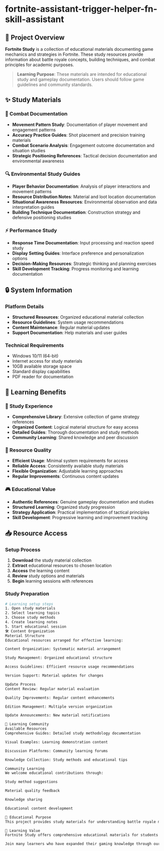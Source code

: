 # fortnite-assistant-trigger-helper-fn-skill-assistant

## 🌟 Project Overview

**Fortnite Study** is a collection of educational materials documenting game mechanics and strategies in Fortnite. These study resources provide information about battle royale concepts, building techniques, and combat principles for academic purposes.

> **Learning Purpose**: These materials are intended for educational study and gameplay documentation. Users should follow game guidelines and community standards.

## ✨ Study Materials

### 🎯 Combat Documentation
- **Movement Pattern Study**: Documentation of player movement and engagement patterns
- **Accuracy Practice Guides**: Shot placement and precision training materials
- **Combat Scenario Analysis**: Engagement outcome documentation and situation studies
- **Strategic Positioning References**: Tactical decision documentation and environmental awareness

### 🔍 Environmental Study Guides
- **Player Behavior Documentation**: Analysis of player interactions and movement patterns
- **Resource Distribution Notes**: Material and loot location documentation
- **Situational Awareness Resources**: Environmental observation and data interpretation guides
- **Building Technique Documentation**: Construction strategy and defensive positioning studies

### ⚡ Performance Study
- **Response Time Documentation**: Input processing and reaction speed study
- **Display Setting Guides**: Interface preference and personalization options
- **Decision-Making Resources**: Strategic thinking and planning exercises
- **Skill Development Tracking**: Progress monitoring and learning documentation

## 🔒 System Information

### Platform Details
- **Structured Resources**: Organized educational material collection
- **Resource Guidelines**: System usage recommendations
- **Content Maintenance**: Regular material updates
- **Support Documentation**: Help materials and user guides

### Technical Requirements
- Windows 10/11 (64-bit)
- Internet access for study materials
- 10GB available storage space
- Standard display capabilities
- PDF reader for documentation

## 🚀 Learning Benefits

### 💎 Study Experience
- **Comprehensive Library**: Extensive collection of game strategy references
- **Organized Content**: Logical material structure for easy access
- **Detailed Guides**: Thorough documentation and study methods
- **Community Learning**: Shared knowledge and peer discussion

### 🔧 Resource Quality
- **Efficient Usage**: Minimal system requirements for access
- **Reliable Access**: Consistently available study materials
- **Flexible Organization**: Adjustable learning approaches
- **Regular Improvements**: Continuous content updates

### 🎮 Educational Value
- **Authentic References**: Genuine gameplay documentation and studies
- **Structured Learning**: Organized study progression
- **Strategy Application**: Practical implementation of tactical principles
- **Skill Development**: Progressive learning and improvement tracking

## 📥 Resource Access

### Setup Process
1. **Download** the study material collection
2. **Extract** educational resources to chosen location
3. **Access** the learning content
4. **Review** study options and materials
5. **Begin** learning sessions with references

### Study Preparation
```bash
# Learning setup steps
1. Open study materials
2. Select learning topics
3. Choose study methods
4. Create learning notes
5. Start educational session
🛠️ Content Organization
Material Structure
Educational resources arranged for effective learning:

Content Organization: Systematic material arrangement

Study Management: Organized educational structure

Access Guidelines: Efficient resource usage recommendations

Version Support: Material updates for changes

Update Process
Content Review: Regular material evaluation

Quality Improvements: Regular content enhancements

Edition Management: Multiple version organization

Update Announcements: New material notifications

🤝 Learning Community
Available Resources
Comprehensive Guides: Detailed study methodology documentation

Visual Examples: Learning demonstration content

Discussion Platforms: Community learning forums

Knowledge Collection: Study methods and educational tips

Community Learning
We welcome educational contributions through:

Study method suggestions

Material quality feedback

Knowledge sharing

Educational content development

📝 Educational Purpose
This project provides study materials for understanding battle royale mechanics and strategic concepts. Users are responsible for appropriate use of these resources and compliance with all applicable guidelines.

🌟 Learning Value
Fortnite Study offers comprehensive educational materials for students interested in battle royale strategies and game mechanics. With organized documentation, various learning approaches, and community sharing opportunities, it provides valuable resources for those pursuing knowledge and understanding of competitive gaming concepts.

Join many learners who have expanded their gaming knowledge through our study materials!
